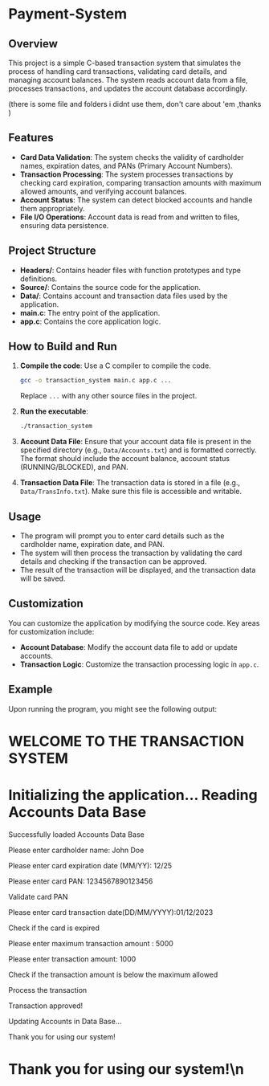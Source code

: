 # Payment-System

## Overview

This project is a simple C-based transaction system that simulates the process of handling card transactions, validating card details, and managing account balances. The system reads account data from a file, processes transactions, and updates the account database accordingly.


(there is some file and folders i didnt use them, don't care about 'em ,thanks )
## Features

- **Card Data Validation**: The system checks the validity of cardholder names, expiration dates, and PANs (Primary Account Numbers).
- **Transaction Processing**: The system processes transactions by checking card expiration, comparing transaction amounts with maximum allowed amounts, and verifying account balances.
- **Account Status**: The system can detect blocked accounts and handle them appropriately.
- **File I/O Operations**: Account data is read from and written to files, ensuring data persistence.

## Project Structure

- **Headers/**: Contains header files with function prototypes and type definitions.
- **Source/**: Contains the source code for the application.
- **Data/**: Contains account and transaction data files used by the application.
- **main.c**: The entry point of the application.
- **app.c**: Contains the core application logic.

## How to Build and Run

1. **Compile the code**: Use a C compiler to compile the code.

   ```bash
   gcc -o transaction_system main.c app.c ...
   ```

   Replace `...` with any other source files in the project.

2. **Run the executable**:

   ```bash
   ./transaction_system
   ```

3. **Account Data File**: Ensure that your account data file is present in the specified directory (e.g., `Data/Accounts.txt`) and is formatted correctly. The format should include the account balance, account status (RUNNING/BLOCKED), and PAN.

4. **Transaction Data File**: The transaction data is stored in a file (e.g., `Data/TransInfo.txt`). Make sure this file is accessible and writable.

## Usage

- The program will prompt you to enter card details such as the cardholder name, expiration date, and PAN.
- The system will then process the transaction by validating the card details and checking if the transaction can be approved.
- The result of the transaction will be displayed, and the transaction data will be saved.

## Customization

You can customize the application by modifying the source code. Key areas for customization include:

- **Account Database**: Modify the account data file to add or update accounts.
- **Transaction Logic**: Customize the transaction processing logic in `app.c`.

## Example

Upon running the program, you might see the following output:

WELCOME TO THE TRANSACTION SYSTEM
====================================
Initializing the application...
Reading Accounts Data Base
====================================
Successfully loaded Accounts Data Base

Please enter cardholder name: John Doe

Please enter card expiration date (MM/YY): 12/25

Please enter card PAN: 1234567890123456

Validate card PAN

Please enter card transaction date(DD/MM/YYYY):01/12/2023

Check if the card is expired

Please enter maximum transaction amount : 5000

Please enter transaction amount: 1000

Check if the transaction amount is below the maximum allowed

Process the transaction

Transaction approved!

Updating Accounts in Data Base...

Thank you for using our system!

Thank you for using our system!\n
====================================


